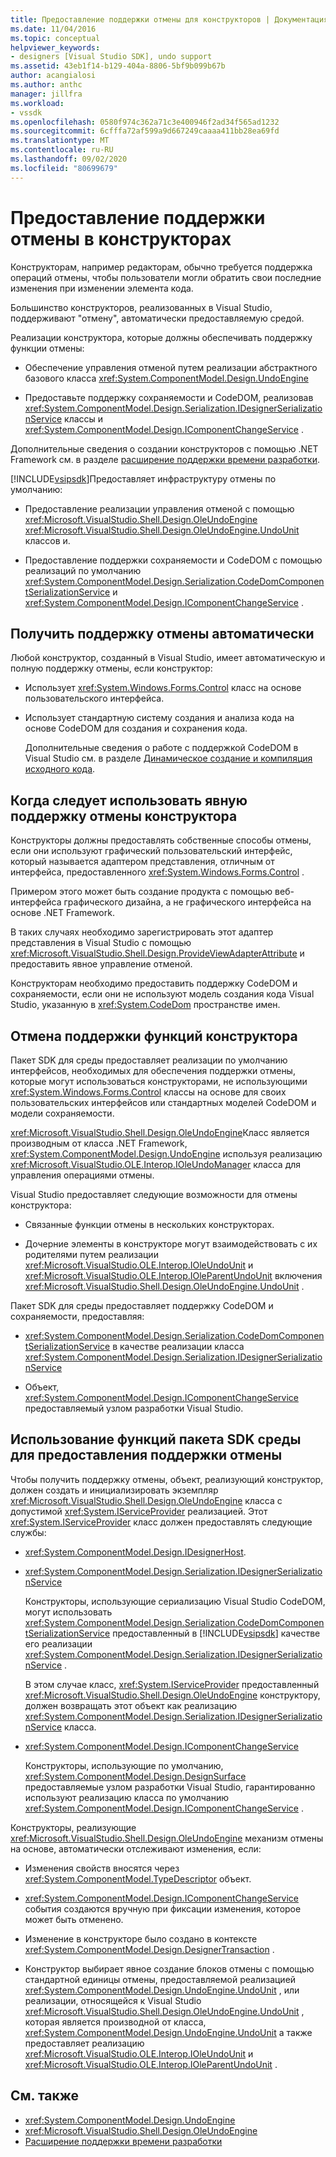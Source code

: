 ```yaml
---
title: Предоставление поддержки отмены для конструкторов | Документация Майкрософт
ms.date: 11/04/2016
ms.topic: conceptual
helpviewer_keywords:
- designers [Visual Studio SDK], undo support
ms.assetid: 43eb1f14-b129-404a-8806-5bf9b099b67b
author: acangialosi
ms.author: anthc
manager: jillfra
ms.workload:
- vssdk
ms.openlocfilehash: 0580f974c362a71c3e400946f2ad34f565ad1232
ms.sourcegitcommit: 6cfffa72af599a9d667249caaaa411bb28ea69fd
ms.translationtype: MT
ms.contentlocale: ru-RU
ms.lasthandoff: 09/02/2020
ms.locfileid: "80699679"
---
```

# <a name="supply-undo-support-to-designers"></a>Предоставление поддержки отмены в конструкторах

Конструкторам, например редакторам, обычно требуется поддержка операций отмены, чтобы пользователи могли обратить свои последние изменения при изменении элемента кода.

Большинство конструкторов, реализованных в Visual Studio, поддерживают "отмену", автоматически предоставляемую средой.

Реализации конструктора, которые должны обеспечивать поддержку функции отмены:

- Обеспечение управления отменой путем реализации абстрактного базового класса <xref:System.ComponentModel.Design.UndoEngine>

- Предоставьте поддержку сохраняемости и CodeDOM, реализовав <xref:System.ComponentModel.Design.Serialization.IDesignerSerializationService> классы и  <xref:System.ComponentModel.Design.IComponentChangeService> .

Дополнительные сведения о создании конструкторов с помощью .NET Framework см. в разделе [расширение поддержки времени разработки](/previous-versions/37899azc(v=vs.140)).

[!INCLUDE[vsipsdk](../extensibility/includes/vsipsdk_md.md)]Предоставляет инфраструктуру отмены по умолчанию:

- Предоставление реализации управления отменой с помощью <xref:Microsoft.VisualStudio.Shell.Design.OleUndoEngine> <xref:Microsoft.VisualStudio.Shell.Design.OleUndoEngine.UndoUnit> классов и.

- Предоставление поддержки сохраняемости и CodeDOM с помощью реализаций по умолчанию <xref:System.ComponentModel.Design.Serialization.CodeDomComponentSerializationService> и <xref:System.ComponentModel.Design.IComponentChangeService> .

## <a name="obtain-undo-support-automatically"></a>Получить поддержку отмены автоматически

Любой конструктор, созданный в Visual Studio, имеет автоматическую и полную поддержку отмены, если конструктор:

- Использует <xref:System.Windows.Forms.Control> класс на основе пользовательского интерфейса.

- Использует стандартную систему создания и анализа кода на основе CodeDOM для создания и сохранения кода.

   Дополнительные сведения о работе с поддержкой CodeDOM в Visual Studio см. в разделе [Динамическое создание и компиляция исходного кода](/dotnet/framework/reflection-and-codedom/dynamic-source-code-generation-and-compilation).

## <a name="when-to-use-explicit-designer-undo-support"></a>Когда следует использовать явную поддержку отмены конструктора
 Конструкторы должны предоставлять собственные способы отмены, если они используют графический пользовательский интерфейс, который называется адаптером представления, отличным от интерфейса, предоставленного <xref:System.Windows.Forms.Control> .

 Примером этого может быть создание продукта с помощью веб-интерфейса графического дизайна, а не графического интерфейса на основе .NET Framework.

 В таких случаях необходимо зарегистрировать этот адаптер представления в Visual Studio с помощью <xref:Microsoft.VisualStudio.Shell.Design.ProvideViewAdapterAttribute> и предоставить явное управление отменой.

 Конструкторам необходимо предоставить поддержку CodeDOM и сохраняемости, если они не используют модель создания кода Visual Studio, указанную в <xref:System.CodeDom> пространстве имен.

## <a name="undo-support-features-of-the-designer"></a>Отмена поддержки функций конструктора
 Пакет SDK для среды предоставляет реализации по умолчанию интерфейсов, необходимых для обеспечения поддержки отмены, которые могут использоваться конструкторами, не использующими <xref:System.Windows.Forms.Control> классы на основе для своих пользовательских интерфейсов или стандартных моделей CodeDOM и модели сохраняемости.

 <xref:Microsoft.VisualStudio.Shell.Design.OleUndoEngine>Класс является производным от класса .NET Framework, <xref:System.ComponentModel.Design.UndoEngine> используя реализацию <xref:Microsoft.VisualStudio.OLE.Interop.IOleUndoManager> класса для управления операциями отмены.

 Visual Studio предоставляет следующие возможности для отмены конструктора:

- Связанные функции отмены в нескольких конструкторах.

- Дочерние элементы в конструкторе могут взаимодействовать с их родителями путем реализации <xref:Microsoft.VisualStudio.OLE.Interop.IOleUndoUnit> и <xref:Microsoft.VisualStudio.OLE.Interop.IOleParentUndoUnit> включения <xref:Microsoft.VisualStudio.Shell.Design.OleUndoEngine.UndoUnit> .

Пакет SDK для среды предоставляет поддержку CodeDOM и сохраняемости, предоставляя:

- <xref:System.ComponentModel.Design.Serialization.CodeDomComponentSerializationService> в качестве реализации класса <xref:System.ComponentModel.Design.Serialization.IDesignerSerializationService>

- Объект, <xref:System.ComponentModel.Design.IComponentChangeService> предоставляемый узлом разработки Visual Studio.

## <a name="use-the-environment-sdk-features-to-supply-undo-support"></a>Использование функций пакета SDK среды для предоставления поддержки отмены

Чтобы получить поддержку отмены, объект, реализующий конструктор, должен создать и инициализировать экземпляр <xref:Microsoft.VisualStudio.Shell.Design.OleUndoEngine> класса с допустимой <xref:System.IServiceProvider> реализацией. Этот <xref:System.IServiceProvider> класс должен предоставлять следующие службы:

- <xref:System.ComponentModel.Design.IDesignerHost>.

- <xref:System.ComponentModel.Design.Serialization.IDesignerSerializationService>

   Конструкторы, использующие сериализацию Visual Studio CodeDOM, могут использовать <xref:System.ComponentModel.Design.Serialization.CodeDomComponentSerializationService> предоставленный в [!INCLUDE[vsipsdk](../extensibility/includes/vsipsdk_md.md)] качестве его реализации <xref:System.ComponentModel.Design.Serialization.IDesignerSerializationService> .

   В этом случае класс, <xref:System.IServiceProvider> предоставленный <xref:Microsoft.VisualStudio.Shell.Design.OleUndoEngine> конструктору, должен возвращать этот объект как реализацию <xref:System.ComponentModel.Design.Serialization.IDesignerSerializationService> класса.

- <xref:System.ComponentModel.Design.IComponentChangeService>

   Конструкторы, использующие по умолчанию, <xref:System.ComponentModel.Design.DesignSurface> предоставляемые узлом разработки Visual Studio, гарантированно используют реализацию класса по умолчанию <xref:System.ComponentModel.Design.IComponentChangeService> .

Конструкторы, реализующие <xref:Microsoft.VisualStudio.Shell.Design.OleUndoEngine> механизм отмены на основе, автоматически отслеживают изменения, если:

- Изменения свойств вносятся через <xref:System.ComponentModel.TypeDescriptor> объект.

- <xref:System.ComponentModel.Design.IComponentChangeService> события создаются вручную при фиксации изменения, которое может быть отменено.

- Изменение в конструкторе было создано в контексте <xref:System.ComponentModel.Design.DesignerTransaction> .

- Конструктор выбирает явное создание блоков отмены с помощью стандартной единицы отмены, предоставляемой реализацией <xref:System.ComponentModel.Design.UndoEngine.UndoUnit> , или реализации, относящейся к Visual Studio <xref:Microsoft.VisualStudio.Shell.Design.OleUndoEngine.UndoUnit> , которая является производной от класса, <xref:System.ComponentModel.Design.UndoEngine.UndoUnit> а также предоставляет реализацию <xref:Microsoft.VisualStudio.OLE.Interop.IOleUndoUnit> и <xref:Microsoft.VisualStudio.OLE.Interop.IOleParentUndoUnit> .

## <a name="see-also"></a>См. также

- <xref:System.ComponentModel.Design.UndoEngine>
- <xref:Microsoft.VisualStudio.Shell.Design.OleUndoEngine>
- [Расширение поддержки времени разработки](/previous-versions/37899azc(v=vs.140))
